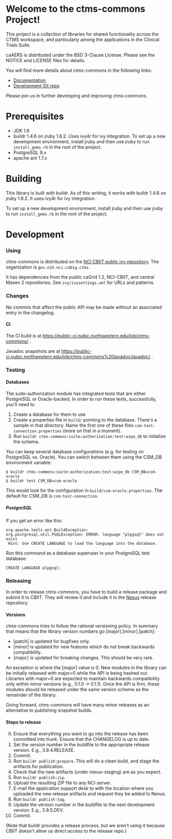Welcome to the ctms-commons Project!
=====================================
This project is a collection of libraries for shared functionality
across the CTMS workspace, and particularly among the applications in
the Clinical Trials Suite.

caAERS is distributed under the BSD 3-Clause License. Please see the NOTICE and LICENSE files for details.

You will find more details about ctms-commons in the following links:

* [Documentation](https://github.com/NCIP/ctms-commons/tree/master/docs)
* [Development Git repo](https://github.com/NCIP/ctms-commons)

Please join us in further developing and improving ctms-commons.

# Prerequisites

* JDK 1.6
* buildr 1.4.6 on jruby 1.6.2.  Uses ivy4r for ivy integration.
To set up a new development environment, install jruby and then use
jruby to run `install_gems.rb` in the root of the project.
* PostgreSQL 9.x
* apache ant 1.7.x 

# Building

This library is built with buildr.  As of this writing, it works with
buildr 1.4.6 on jruby 1.6.2.  It uses ivy4r for ivy integration.

To set up a new development environment, install jruby and then use
jruby to run `install_gems.rb` in the root of the project.


# Development


### Using

ctms-commons is distributed on the [NCI CBIIT public ivy
repository][cbiit-ivy].  The organization is `gov.nih.nci.cabig.ctms`.

It has dependencies from the public caGrid 1.2, NCI-CBIIT, and central
Maven 2 repositories.  See `ivy/ivysettings.xml` for URLs and
patterns.

[cbiit-ivy]: https://wiki.nci.nih.gov/display/BuildandDeploymentAutomation/Ivy-+How+to+retrieve+files+from+Ivy


### Changes

No commits that affect the public API may be made without an
associated entry in the changelog.


#### CI

The CI build is at https://public-ci.nubic.northwestern.edu/job/ctms-commons/ .

Javadoc snapshots are at https://public-ci.nubic.northwestern.edu/job/ctms-commons%20javadoc/javadoc/ .

### Testing

#### Databases

The suite-authorization module has integrated tests that are either
PostgreSQL or Oracle-backed.  In order to run these tests,
successfully, you'll need to

1) Create a database for them to use
2) Create a properties file in `build/` pointing to the
   database. There's a sample in that directory.  Name the first one
   of these files `csm-test-connection.properties` (more on that in a
   moment).
3) Run `buildr ctms-commons:suite:authorization:test:wipe_db` to
   initialize the schema.

You can keep several database configurations (e.g. for testing on
PostgreSQL vs. Oracle).  You can switch between them using the CSM_DB
environment variable:

    $ buildr ctms-commons:suite:authorization:test:wipe_db CSM_DB=csm-oracle
    $ buildr test CSM_DB=csm-oracle

This would look for the configuration in
`build/csm-oracle.properties`.  The default for CSM_DB is
`csm-test-connection`.

##### PostgreSQL

If you get an error like this:

    org.apache.tools.ant.BuildException: org.postgresql.util.PSQLException: ERROR: language "plpgsql" does not exist
     Hint: Use CREATE LANGUAGE to load the language into the database.

Run this command as a database superuser in your PostgreSQL test
database:

    CREATE LANGUAGE plpgsql;

### Releasing

In order to release ctms-commons, you have to build a release package
and submit it to CBIIT. They will review it and include it in the
[Nexus][] release repository.

[Nexus]: https://wiki.nci.nih.gov/display/sysdeploy/Sonatype+Nexus+Maven+Repository+Manager+%28CBIIT%29

#### Versions

ctms-commons tries to follow the rational versioning policy.  In
summary that means that the library version numbers go
[major].[minor].[patch]:

  * [patch] is updated for bugfixes only.
  * [minor] is updated for new features which do not break backwards
    compatibility.
  * [major] is updated for breaking changes.  This should be very rare.

An exception is where the [major] value is 0.  New modules in the
library can be initially released with major=0 while the API is being
hashed out.  Libraries with major=0 are expected to maintain backwards
compatibility only within minor versions (e.g., 0.1.0 -> 0.1.1).  Once
the API is firm, these modules should be released under the same
version scheme as the remainder of the library.

Going forward, ctms-commons will have many minor releases as an
alternative to publishing snapshot builds.

#### Steps to release

 0) Ensure that everything you want to go into the release has been
    committed into trunk.  Ensure that the CHANGELOG is up to date.
 1) Set the version number in the buildfile to the appropriate release
    version.  E.g., 3.9.4.RELEASE.
 2) Commit.
 3) Run `buildr publish:prepare`.  This will do a clean build, and
    stage the artifacts for publication.
 4) Check that the new artifacts (under nexus-staging) are as you
    expect.
 5) Run `buildr publish:zip`.
 6) Upload the resulting ZIP file to any NCI server.
 7) E-mail the application support desk to with the location where you
    uploaded the new release artifacts and request they be added to
    Nexus.
 8) Run `buildr publish:tag`.
 9) Update the version number in the buildfile to the next development
    version.  E.g., 3.9.5.DEV.
10) Commit.

(Note that buildr provides a release process, but we aren't using it
because CBIIT doesn't allow us direct access to the release repo.)
